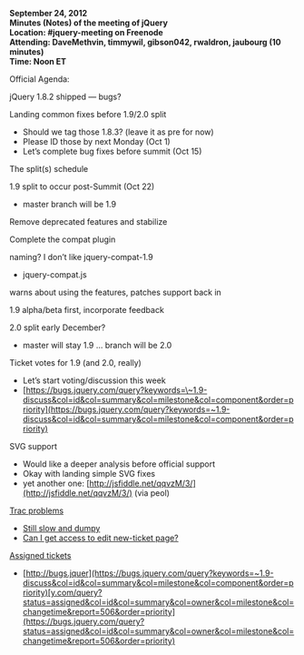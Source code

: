 ****September 24, 2012  
 Minutes (Notes) of the meeting of jQuery  
 Location: \#jquery-meeting on Freenode  
 Attending: DaveMethvin, timmywil, gibson042, rwaldron, jaubourg (10
minutes)  
 Time: Noon ET****

Official Agenda:

jQuery 1.8.2 shipped — bugs?

Landing common fixes before 1.9/2.0 split

-   Should we tag those 1.8.3? (leave it as pre for now)
-   Please ID those by next Monday (Oct 1)
-   Let’s complete bug fixes before summit (Oct 15)

The split(s) schedule

1.9 split to occur post-Summit (Oct 22)

-   master branch will be 1.9

Remove deprecated features and stabilize

Complete the compat plugin

naming? I don’t like jquery-compat-1.9

-   jquery-compat.js

warns about using the features, patches support back in

1.9 alpha/beta first, incorporate feedback

2.0 split early December?

-   master will stay 1.9 … branch will be 2.0

Ticket votes for 1.9 (and 2.0, really)

-   Let’s start voting/discussion this week
-   [https://bugs.jquery.com/query?keywords=\~1.9-discuss&col=id&col=summary&col=milestone&col=component&order=priority](https://bugs.jquery.com/query?keywords=~1.9-discuss&col=id&col=summary&col=milestone&col=component&order=priority)

SVG support

-   Would like a deeper analysis before official support
-   Okay with landing simple SVG fixes
-   yet another one:
    [http://jsfiddle.net/qqvzM/3/](http://jsfiddle.net/qqvzM/3/) (via
    peol)

[Trac
problems](https://bugs.jquery.com/query?keywords=~1.9-discuss&col=id&col=summary&col=milestone&col=component&order=priority)

-   [Still slow and
    dumpy](https://bugs.jquery.com/query?keywords=~1.9-discuss&col=id&col=summary&col=milestone&col=component&order=priority)
-   [Can I get access to edit new-ticket
    page?](https://bugs.jquery.com/query?keywords=~1.9-discuss&col=id&col=summary&col=milestone&col=component&order=priority)

[Assigned
tickets](https://bugs.jquery.com/query?keywords=~1.9-discuss&col=id&col=summary&col=milestone&col=component&order=priority)

-   [http://bugs.jquer](https://bugs.jquery.com/query?keywords=~1.9-discuss&col=id&col=summary&col=milestone&col=component&order=priority)[y.com/query?status=assigned&col=id&col=summary&col=owner&col=milestone&col=changetime&report=506&order=priority](https://bugs.jquery.com/query?status=assigned&col=id&col=summary&col=owner&col=milestone&col=changetime&report=506&order=priority)

 

